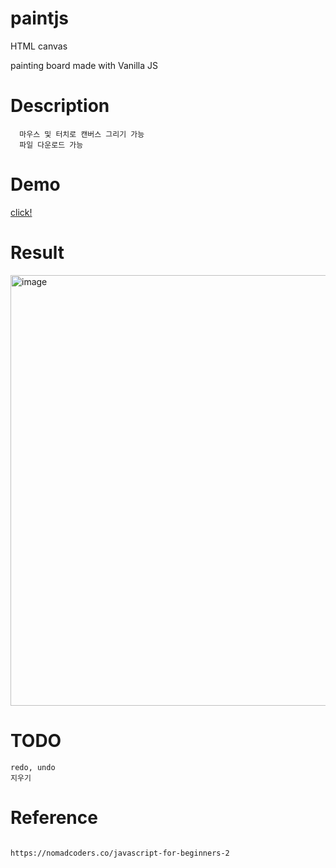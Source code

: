 # paintjs
HTML canvas 

painting board  made with Vanilla JS 

# Description
```
  마우스 및 터치로 캔버스 그리기 가능 
  파일 다운로드 가능 
```

# Demo

[click!](https://minggcanvas.netlify.app/)



# Result

<img width="689" alt="image" src="https://user-images.githubusercontent.com/52990629/157706406-87bceb82-0750-4294-8e46-7f80173ac835.png">


# TODO
```
redo, undo
지우기 
```

# Reference

```

https://nomadcoders.co/javascript-for-beginners-2

```
